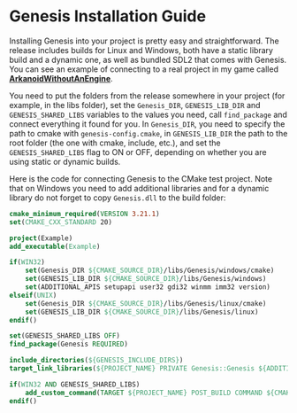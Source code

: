 # Genesis Installation Guide
Installing Genesis into your project is pretty easy and straightforward. The release includes builds for Linux and Windows, both have a static library build and a dynamic one, as well as bundled SDL2 that comes with Genesis. You can see an example of connecting to a real project in my game called [**ArkanoidWithoutAnEngine**](https://github.com/Atennop1/ArkanoidWithoutAnEngine).

You need to put the folders from the release somewhere in your project (for example, in the libs folder), set the `Genesis_DIR`, `GENESIS_LIB_DIR` and `GENESIS_SHARED_LIBS` variables to the values you need, call `find_package` and connect everything it found for you. In `Genesis_DIR`, you need to specify the path to cmake with `genesis-config.cmake`, in `GENESIS_LIB_DIR` the path to the root folder (the one with cmake, include, etc.), and set the `GENESIS_SHARED_LIBS` flag to ON or OFF, depending on whether you are using static or dynamic builds.

Here is the code for connecting Genesis to the CMake test project. Note that on Windows you need to add additional libraries and for a dynamic library do not forget to copy `Genesis.dll` to the build folder:

```cmake
cmake_minimum_required(VERSION 3.21.1)
set(CMAKE_CXX_STANDARD 20)

project(Example)
add_executable(Example)

if(WIN32)
    set(Genesis_DIR ${CMAKE_SOURCE_DIR}/libs/Genesis/windows/cmake)
    set(GENESIS_LIB_DIR ${CMAKE_SOURCE_DIR}/libs/Genesis/windows)
    set(ADDITIONAL_APIS setupapi user32 gdi32 winmm imm32 version)
elseif(UNIX)
    set(Genesis_DIR ${CMAKE_SOURCE_DIR}/libs/Genesis/linux/cmake)
    set(GENESIS_LIB_DIR ${CMAKE_SOURCE_DIR}/libs/Genesis/linux)
endif()

set(GENESIS_SHARED_LIBS OFF)
find_package(Genesis REQUIRED)

include_directories(${GENESIS_INCLUDE_DIRS})
target_link_libraries(${PROJECT_NAME} PRIVATE Genesis::Genesis ${ADDITIONAL_APIS})

if(WIN32 AND GENESIS_SHARED_LIBS)
    add_custom_command(TARGET ${PROJECT_NAME} POST_BUILD COMMAND ${CMAKE_COMMAND} -E copy_if_different "${GENESIS_LIB_DIR}/lib/Genesis.dll" $<TARGET_FILE_DIR:${PROJECT_NAME}>)
endif()
```